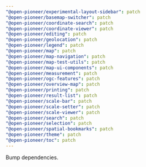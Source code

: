 ```yaml
---
"@open-pioneer/experimental-layout-sidebar": patch
"@open-pioneer/basemap-switcher": patch
"@open-pioneer/coordinate-search": patch
"@open-pioneer/coordinate-viewer": patch
"@open-pioneer/editing": patch
"@open-pioneer/geolocation": patch
"@open-pioneer/legend": patch
"@open-pioneer/map": patch
"@open-pioneer/map-navigation": patch
"@open-pioneer/map-test-utils": patch
"@open-pioneer/map-ui-components": patch
"@open-pioneer/measurement": patch
"@open-pioneer/ogc-features": patch
"@open-pioneer/overview-map": patch
"@open-pioneer/printing": patch
"@open-pioneer/result-list": patch
"@open-pioneer/scale-bar": patch
"@open-pioneer/scale-setter": patch
"@open-pioneer/scale-viewer": patch
"@open-pioneer/search": patch
"@open-pioneer/selection": patch
"@open-pioneer/spatial-bookmarks": patch
"@open-pioneer/theme": patch
"@open-pioneer/toc": patch
---
```


Bump dependencies.
